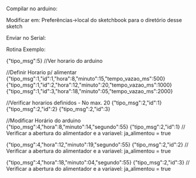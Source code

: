 Compilar no arduino:

Modificar em: Preferências->local do sketchbook para o diretório desse sketch

Enviar no Serial:

Rotina Exemplo:

{"tipo_msg":5} //Ver horario do arduino

//Definir Horario p/ alimentar 
{"tipo_msg":1,"id":1,"hora":8,"minuto":15,"tempo_vazao_ms":500}
{"tipo_msg":1,"id":2,"hora":12,"minuto":20,"tempo_vazao_ms":1000}
{"tipo_msg":1,"id":3,"hora":18,"minuto":05,"tempo_vazao_ms":2000}

//Verificar horarios definidos - No max. 20
{"tipo_msg":2,"id":1}
{"tipo_msg":2,"id":2}
{"tipo_msg":2,"id":3}


//Modificar Horário do arduino
{"tipo_msg":4,"hora":8,"minuto":14,"segundo":55}
{"tipo_msg":2,"id":1} // Verificar a abertura do alimentador e a variavel: ja_alimentou = true

{"tipo_msg":4,"hora":12,"minuto":19,"segundo":55}
{"tipo_msg":2,"id":2} // Verificar a abertura do alimentador e a variavel: ja_alimentou = true

{"tipo_msg":4,"hora":18,"minuto":04,"segundo":55}
{"tipo_msg":2,"id":3} // Verificar a abertura do alimentador e a variavel: ja_alimentou = true
